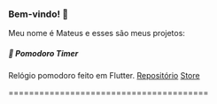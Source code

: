 ### Bem-vindo! 👋

Meu nome é Mateus e esses são meus projetos:

##### 🍅 Pomodoro Timer
Relógio pomodoro feito em Flutter.
[Repositório](https://github.com/mateushvenancio/pomodoro_timer)
[Store](https://play.google.com/store/apps/details?id=br.com.mateusvenancio.pomodoro_timer)

=======================================



<!--
**mateushvenancio/mateushvenancio** is a ✨ _special_ ✨ repository because its `README.md` (this file) appears on your GitHub profile.

Here are some ideas to get you started:

- 🔭 I’m currently working on ...
- 🌱 I’m currently learning ...
- 👯 I’m looking to collaborate on ...
- 🤔 I’m looking for help with ...
- 💬 Ask me about ...
- 📫 How to reach me: ...
- 😄 Pronouns: ...
- ⚡ Fun fact: ...
-->
